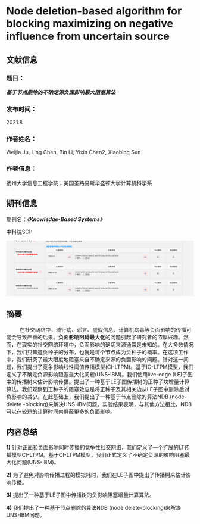 # Node deletion-based algorithm for blocking maximizing on negative influence from uncertain source

## 文献信息

### 题目：

***基于节点删除的不确定源负面影响最大阻塞算法***

### 	发布时间： 

2021.8

### 作者姓名：

Weijia Ju, Ling Chen, Bin Li, Yixin Chen2, Xiaobing Sun

### **作者信息：**

扬州大学信息工程学院；美国圣路易斯华盛顿大学计算机科学系

## 期刊信息

期刊名：*《**Knowledge-Based Systems**》*

中科院SCI:  

![sci分区](sci.png)



## 摘要

&emsp; &emsp; 在社交网络中，流行病、谣言、虚假信息、计算机病毒等负面影响的传播可能会导致严重的后果。**负面影响阻碍最大化**的问题引起了研究者的浓厚兴趣。然而，在现实的社交网络环境中，负面影响的确切来源通常是未知的。在大多数情况下，我们只知道负种子的分布，也就是每个节点成为负种子的概率。在这项工作中，我们研究了最大限度地阻塞来自不确定来源的负面影响的问题。针对这一问题，我们提出了竞争影响线性阈值传播模型(CI-LTPM)。基于IC-LTPM模型，我们定义了不确定负源影响阻塞最大化问题(UNS-IBM)。我们使用live-edge (LE)子图中的传播树来估计影响传播。提出了一种基于LE子图传播树的正种子块增量计算算法。我们观察到正种子的阻塞效应是将正种子及其相关边从LE子图中删除后对负影响的减少。在此基础上，我们提出了一种基于节点删除的算法NDB (node- delete -blocking)来解决UNS-IBM问题。实验结果表明，与其他方法相比，NDB可以在较短的计算时间内屏蔽更多的负面影响。

## 内容总结

**1)**  针对正面和负面影响同时传播的竞争性社交网络，我们定义了一个扩展的LT传播模型CI-LTPM。基于CI-LTPM模型，我们正式定义了不确定负源的影响阻塞最大化问题(UNS-IBM)。

**2)**  为了避免对影响传播过程的模拟耗时，我们在LE子图中提出了传播树来估计影响传播。

**3)**  提出了一种基于LE子图中传播树的负影响阻塞增量计算算法。

**4)**  我们提出了一种基于节点删除的算法NDB (node delete-blocking)来解决UNS-IBM问题。

